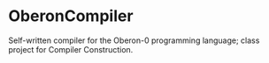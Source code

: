 # OberonCompiler
Self-written compiler for the Oberon-0 programming language; class project for Compiler Construction.
